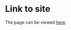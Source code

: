 # Link to site

The page can be viewed <a href="https://lionfish0.github.io/cloaking_talk/">here</a>.	
